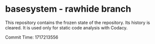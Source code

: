 # basesystem - rawhide branch

This repository contains the frozen state of the repository.
Its history is cleared. It is used only for static code
analysis with Codacy.

Commit Time: 1717213556